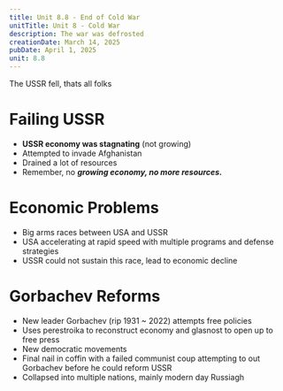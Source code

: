 ```yaml
---
title: Unit 8.8 - End of Cold War
unitTitle: Unit 8 - Cold War
description: The war was defrosted
creationDate: March 14, 2025
pubDate: April 1, 2025
unit: 8.8
---
```

The USSR fell, thats all folks

# Failing USSR
- **USSR economy was stagnating** (not growing)
- Attempted to invade Afghanistan
- Drained a lot of resources 
- Remember, no ***growing economy, no more resources.***
# Economic Problems
- Big arms races between USA and USSR
- USA accelerating at rapid speed with multiple programs and defense strategies
- USSR could not sustain this race, lead to economic decline
# Gorbachev Reforms
- New leader Gorbachev (rip 1931 ~ 2022) attempts free policies
- Uses perestroika to reconstruct economy and glasnost to open up to free press
- New democratic movements
- Final nail in coffin with a failed communist coup attempting to out Gorbachev before he could reform USSR
- Collapsed into multiple nations, mainly modern day Russiagh